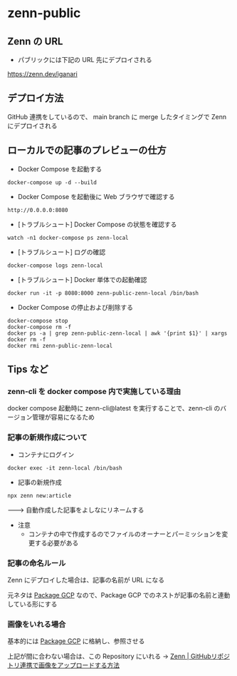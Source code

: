# zenn-public

## Zenn の URL

+ パブリックには下記の URL 先にデプロイされる

https://zenn.dev/iganari

## デプロイ方法

GitHub 連携をしているので、 main branch に merge したタイミングで Zenn にデプロイされる

## ローカルでの記事のプレビューの仕方

+ Docker Compose を起動する

```
docker-compose up -d --build
```

+ Docker Compose を起動後に Web ブラウザで確認する

```
http://0.0.0.0:8080
```

+ [トラブルシュート] Docker Compose の状態を確認する

```
watch -n1 docker-compose ps zenn-local
```

+ [トラブルシュート] ログの確認

```
docker-compose logs zenn-local
```

+ [トラブルシュート] Docker 単体での起動確認

```
docker run -it -p 8080:8000 zenn-public-zenn-local /bin/bash
```

+ Docker Compose の停止および削除する

```
docker-compose stop
docker-compose rm -f
docker ps -a | grep zenn-public-zenn-local | awk '{print $1}' | xargs docker rm -f
docker rmi zenn-public-zenn-local
```

## Tips など

### zenn-cli を docker compose 内で実施している理由

docker compose 起動時に zenn-cli@latest を実行することで、zenn-cli のバージョン管理が容易になるため

### 記事の新規作成について

+ コンテナにログイン

```
docker exec -it zenn-local /bin/bash
```

+ 記事の新規作成

```
npx zenn new:article
```

---> 自動作成した記事をよしなにリネームする

- 注意
  - コンテナの中で作成するのでファイルのオーナーとパーミッションを変更する必要がある

### 記事の命名ルール

Zenn にデプロイした場合は、記事の名前が URL になる

元ネタは [Package GCP](https://github.com/iganari/package-gcp) なので、Package GCP でのネストが記事の名前と連動している形にする

### 画像をいれる場合

基本的には [Package GCP](https://github.com/iganari/package-gcp) に格納し、参照させる

上記が間に合わない場合は、この Repository にいれる -> [Zenn | GitHubリポジトリ連携で画像をアップロードする方法](https://zenn.dev/zenn/articles/deploy-github-images)

